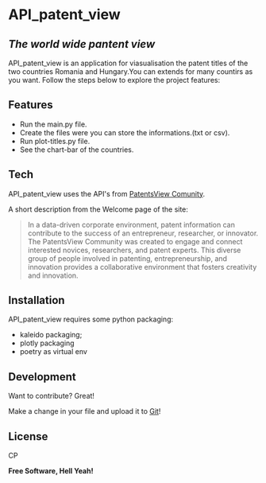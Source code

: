 # API_patent_view
## _The world wide pantent view_


API_patent_view is an application for viasualisation the patent titles of the two countries Romania and Hungary.You can extends for many countirs as you want. Follow the steps below to explore the project features:


## Features
- Run the main.py file.
- Create the files were you can store the informations.(txt or csv).
- Run plot-titles.py file.
- See the chart-bar of the countries.

## Tech

API_patent_view uses the API's from [PatentsView Comunity](https://patentsview.org/).

A short description from the Welcome page of the site:
>In a data-driven corporate environment, patent information can contribute to the success of an entrepreneur, researcher, or innovator. 
>The PatentsView Community was created to engage and connect interested novices, researchers, and patent experts. 
>This diverse group of people involved in patenting, entrepreneurship, and innovation provides a collaborative environment that fosters creativity and innovation. 

## Installation

API_patent_view requires some python packaging:
- kaleido packaging;
- plotly packaging
- poetry as virtual env

## Development

Want to contribute? Great!

Make a change in your file and upload it to [Git](https://github.com/Cpopolan/API_patents_view)!

## License

CP

**Free Software, Hell Yeah!**